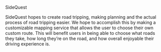 SideQuest

SideQuest hopes to create road tripping, making planning and the actual process of road tripping easier. We hope to accomplish this by making a customizable mapping service that allows the user to choose their own custom route. This will benefit users in being able to choose what roads they take, how long they’re on the road, and how overall enjoyable their driving experience is.

